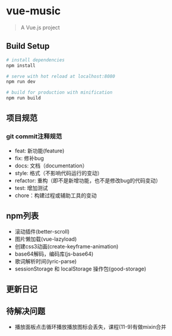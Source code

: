 # vue-music

> A Vue.js project

## Build Setup

``` bash
# install dependencies
npm install

# serve with hot reload at localhost:8080
npm run dev

# build for production with minification
npm run build
```
## 项目规范
### git commit注释规范
- feat: 新功能(feature)
- fix: 修补bug
- docs: 文档（documentation）
- style: 格式（不影响代码运行的变动）
- refactor: 重构（即不是新增功能，也不是修改bug的代码变动）
- test: 增加测试
- chore：构建过程或辅助工具的变动


## npm列表
- 滚动插件(better-scroll)
- 图片懒加载(vue-lazyload)
- 创建css3动画(create-keyframe-animation)
- base64解码，编码库(js-base64)
- 歌词解析时间(lyric-parse)
- sessionStorage 和 localStorage 操作包(good-storage)
## 更新日记


## 待解决问题
- 播放面板点击循环播放播放图标会丢失，课程(11-9)有做mixin合并



